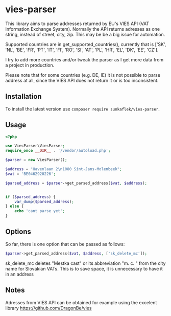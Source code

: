 # vies-parser

This library aims to parse addresses returned by EU's VIES API (VAT Information Exchange System). Normally the API returns adresses as one string, instead of street, city, zip. This may be be a big issue for automation.

Supported countries are in get_supported_countries(), currently that is ['SK', 'NL', 'BE', 'FR', 'PT', 'IT', 'FI', 'RO', 'SI', 'AT', 'PL', 'HR', 'EL', 'DK', 'EE', 'CZ'].

I try to add more countries and/or tweak the parser as I get more data from a project in production.

Please note that for some countries (e.g. DE, IE) it is not possible to parse address at all, since the VIES API does not return it or is too inconsistent.


## Installation

To install the latest version use `composer require sunkaflek/vies-parser`.


## Usage


```php
<?php

use ViesParser\ViesParser;
require_once __DIR__ . '/vendor/autoload.php';

$parser = new ViesParser();

$address = "Havenlaan 2\n1080 Sint-Jans-Molenbeek";
$vat = 'BE0462920226';

$parsed_address = $parser->get_parsed_address($vat, $address);


if ($parsed_address) {
    var_dump($parsed_address);
} else {
    echo 'cant parse yet';
}

```

## Options
So far, there is one option that can be passed as follows:
```php
$parser->get_parsed_address($vat, $address, ['sk_delete_mc']);
```

sk_delete_mc deletes "Mestka cast" or its abbreviation "m. c. " from the city name for Slovakian VATs. This is to save space, it is unnecessary to have it in an address


## Notes

Adresses from VIES API can be obtained for example using the excelent library https://github.com/DragonBe/vies
